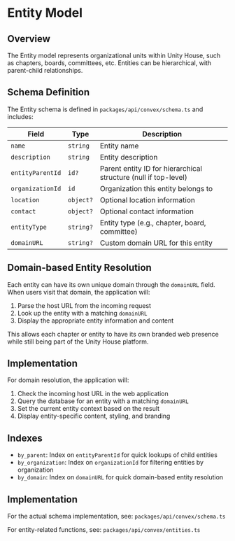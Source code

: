 # Entity Model

## Overview

The Entity model represents organizational units within Unity House, such as chapters, boards, committees, etc. Entities can be hierarchical, with parent-child relationships.

## Schema Definition

The Entity schema is defined in `packages/api/convex/schema.ts` and includes:

| Field | Type | Description |
|-------|------|-------------|
| `name` | `string` | Entity name |
| `description` | `string` | Entity description |
| `entityParentId` | `id?` | Parent entity ID for hierarchical structure (null if top-level) |
| `organizationId` | `id` | Organization this entity belongs to |
| `location` | `object?` | Optional location information |
| `contact` | `object?` | Optional contact information |
| `entityType` | `string?` | Entity type (e.g., chapter, board, committee) |
| `domainURL` | `string?` | Custom domain URL for this entity |

## Domain-based Entity Resolution

Each entity can have its own unique domain through the `domainURL` field. When users visit that domain, the application will:

1. Parse the host URL from the incoming request
2. Look up the entity with a matching `domainURL`
3. Display the appropriate entity information and content

This allows each chapter or entity to have its own branded web presence while still being part of the Unity House platform.

## Implementation

For domain resolution, the application will:

1. Check the incoming host URL in the web application
2. Query the database for an entity with a matching `domainURL`
3. Set the current entity context based on the result
4. Display entity-specific content, styling, and branding

## Indexes

- `by_parent`: Index on `entityParentId` for quick lookups of child entities
- `by_organization`: Index on `organizationId` for filtering entities by organization
- `by_domain`: Index on `domainURL` for quick domain-based entity resolution

## Implementation

For the actual schema implementation, see:
`packages/api/convex/schema.ts`

For entity-related functions, see:
`packages/api/convex/entities.ts`
